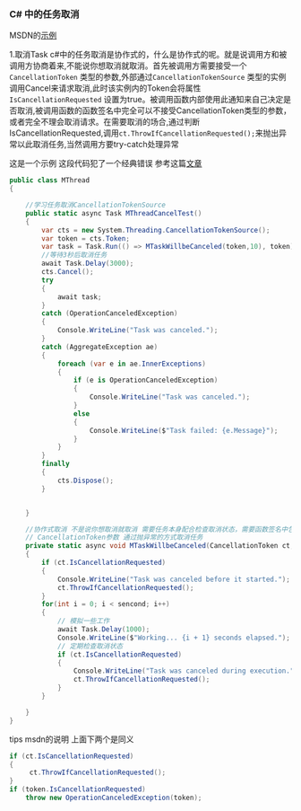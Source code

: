 


### C# 中的任务取消
MSDN的[示例](https://learn.microsoft.com/zh-cn/dotnet/standard/parallel-programming/how-to-cancel-a-task-and-its-children)

1.取消Task
c#中的任务取消是协作式的，什么是协作式的呢。就是说调用方和被调用方协商着来,不能说你想取消就取消。首先被调用方需要接受一个
`CancellationToken` 类型的参数,外部通过`CancellationTokenSource` 类型的实例调用Cancel来请求取消,此时该实例内的Token会将属性`IsCancellationRequested` 设置为true。被调用函数内部使用此通知来自己决定是否取消,被调用函数的函数签名中完全可以不接受CancellationToken类型的参数，或者完全不理会取消请求。在需要取消的场合,通过判断IsCancellationRequested,调用`ct.ThrowIfCancellationRequested();`来抛出异常以此取消任务,当然调用方要try-catch处理异常

这是一个示例
这段代码犯了一个经典错误 参考这篇[文章](https://learn.microsoft.com/zh-cn/archive/msdn-magazine/2013/march/async-await-best-practices-in-asynchronous-programming)
```c#
public class MThread
{

    //学习任务取消CancellationTokenSource
    public static async Task MThreadCancelTest()
    {
        var cts = new System.Threading.CancellationTokenSource();
        var token = cts.Token;
        var task = Task.Run(() => MTaskWillbeCanceled(token,10), token);
        //等待3秒后取消任务
        await Task.Delay(3000);
        cts.Cancel();
        try
        {
            await task;
        }
        catch (OperationCanceledException)
        {
            Console.WriteLine("Task was canceled.");
        }
        catch (AggregateException ae)
        {
            foreach (var e in ae.InnerExceptions)
            {
                if (e is OperationCanceledException)
                {
                    Console.WriteLine("Task was canceled.");
                }
                else
                {
                    Console.WriteLine($"Task failed: {e.Message}");
                }
            }
        }
        finally
        {
            cts.Dispose();
        }


    }

    //协作式取消 不是说你想取消就取消 需要任务本身配合检查取消状态，需要函数签名中包含
    // CancellationToken参数 通过抛异常的方式取消任务
    private static async void MTaskWillbeCanceled(CancellationToken ct,int sencond)
    {
        if (ct.IsCancellationRequested)
        {
            Console.WriteLine("Task was canceled before it started.");
            ct.ThrowIfCancellationRequested();
        }
        for(int i = 0; i < sencond; i++)
        {
            // 模拟一些工作
            await Task.Delay(1000);
            Console.WriteLine($"Working... {i + 1} seconds elapsed.");
            // 定期检查取消状态
            if (ct.IsCancellationRequested)
            {
                Console.WriteLine("Task was canceled during execution.");
                ct.ThrowIfCancellationRequested();
            }
        }

    }
}
```

tips msdn的说明 上面下两个是同义
```c#
if (ct.IsCancellationRequested)
{
     ct.ThrowIfCancellationRequested();
}
if (token.IsCancellationRequested)   
    throw new OperationCanceledException(token);
```
